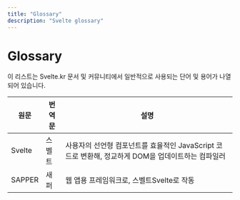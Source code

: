 ```yaml
---
title: "Glossary"
description: "Svelte glossary"
---
```


# Glossary

이 리스트는 Svelte.kr 문서 및 커뮤니티에서 일반적으로 사용되는 단어 및 용어가 나열되어 있습니다.

| 원문 | 번역문 | 설명 |
| --- | --- | --- | 
| Svelte | 스벨트 | 사용자의 선언형 컴포넌트를  효율적인 JavaScript 코드로 변환해, 정교하게 DOM을 업데이트하는 컴파일러 | 
| SAPPER | 새퍼 | 웹 앱용 프레임워크로, 스벨트Svelte로 작동 |

